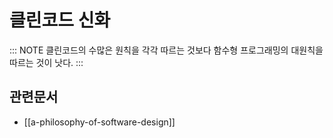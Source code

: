 # 클린코드 신화

::: NOTE
클린코드의 수많은 원칙을 각각 따르는 것보다 함수형 프로그래밍의 대원칙을 따르는 것이 낫다.
:::

## 관련문서

- [[a-philosophy-of-software-design]]
